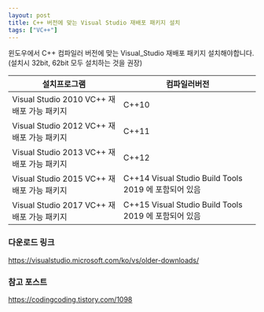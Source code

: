```yaml
---
layout: post
title: C++ 버전에 맞는 Visual Studio 재배포 패키지 설치
tags: ["VC++"]
---
```


윈도우에서 C++ 컴파일러 버전에 맞는 Visual_Studio 재배포 패키지 설치해야합니다.
(설치시 32bit, 62bit 모두 설치하는 것을 권장)

|설치프로그램|컴파일러버전|
|---|---|
| Visual Studio 2010 VC++ 재배포 가능 패키지 | C++10 |
| Visual Studio 2012 VC++ 재배포 가능 패키지 | C++11 |
| Visual Studio 2013 VC++ 재배포 가능 패키지 | C++12 |
| Visual Studio 2015 VC++ 재배포 가능 패키지 | C++14 Visual Studio Build Tools 2019 에 포함되어 있음 |
| Visual Studio 2017 VC++ 재배포 가능 패키지 | C++15 Visual Studio Build Tools 2019 에 포함되어 있음 |


### 다운로드 링크
<https://visualstudio.microsoft.com/ko/vs/older-downloads/>

### 참고 포스트
<https://codingcoding.tistory.com/1098>
